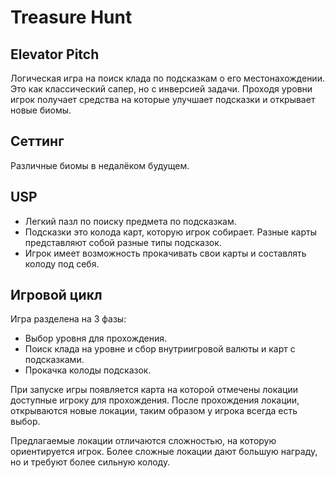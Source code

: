 # Treasure Hunt

## Elevator Pitch
Логическая игра на поиск клада по подсказкам о его местонахождении. 
Это как классический сапер, но с инверсией задачи. 
Проходя уровни игрок получает средства на которые улучшает подсказки и открывает новые биомы.

## Сеттинг 
Различные биомы в недалёком будущем.

## USP
- Легкий пазл по поиску предмета по подсказкам.
- Подсказки это колода карт, которую игрок собирает. Разные карты представляют собой разные типы подсказок.
- Игрок имеет возможность прокачивать свои карты и составлять колоду под себя.

## Игровой цикл

Игра разделена на 3 фазы:
- Выбор уровня для прохождения.
- Поиск клада на уровне и сбор внутриигровой валюты и карт с подсказками.
- Прокачка колоды подсказок.

При запуске игры появляется карта на которой отмечены локации доступные игроку для прохождения.
После прохождения локации, открываются новые локации, таким образом у игрока всегда есть выбор.

Предлагаемые локации отличаются сложностью, на которую ориентируется игрок. Более сложные локации дают большую награду, но и требуют более сильную колоду.